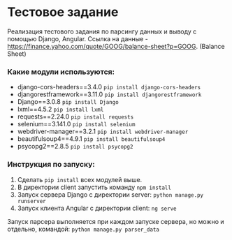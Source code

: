 # Teстовое задание 
Реализация тестового задания по парсингу данных и выводу с помощью Django, Angular.
Ссылка на данные - https://finance.yahoo.com/quote/GOOG/balance-sheet?p=GOOG.
(Balance Sheet)

### Какие модули используются:
- django-cors-headers==3.4.0    `pip install django-cors-headers`
- djangorestframework==3.11.0   `pip install djangorestframework`
- Django==3.0.8                 `pip install Django`
- lxml==4.5.2                   `pip install lxml`
- requests==2.24.0              `pip install requests`
- selenium==3.141.0             `pip install selenium`
- webdriver-manager==3.2.1      `pip install webdriver-manager`
- beautifulsoup4==4.9.1         `pip install beautifulsoup4`
- psycopg2==2.8.5               `pip install psycopg2`
 
 
### Инструкция по запуску:
1. Сделать `pip install` всех модулей выше.
2. В директории client запустить команду `npm install`
3. Запуск сервера Django с директории server: `python manage.py runserver`
4. Запуск клиента Angular с директории client: `ng serve`


Запуск парсера выполняется при каждом запуске сервера, 
но можно и отдельно, командой: `python manage.py parser_data`